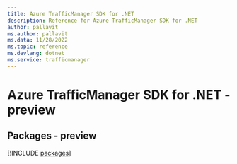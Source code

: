 ```yaml
---
title: Azure TrafficManager SDK for .NET
description: Reference for Azure TrafficManager SDK for .NET
author: pallavit
ms.author: pallavit
ms.data: 11/28/2022
ms.topic: reference
ms.devlang: dotnet
ms.service: trafficmanager
---
```

# Azure TrafficManager SDK for .NET - preview
## Packages - preview
[!INCLUDE [packages](trafficmanager-index.md)]